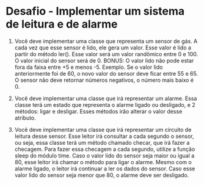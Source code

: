 # Desafio - Implementar um sistema de leitura e de alarme

1. Você deve implementar uma classe que representa um sensor de gás. A cada vez que esse sensor é lido, ele gera um valor. Esse valor é lido a partir do método ler(). Esse valor será um valor randômico entre 0 e 100. O valor inicial do sensor será de 0. BONUS: O valor lido não pode estar fora da faixa entre +5 e menos -5. Exemplo. Se o valor lido anteriormente foi de 60, o novo valor do sensor deve ficar entre 55 e 65. O sensor não deve retornar números negativos, o número mais baixo é 0.

2. Você deve implementar uma classe que irá representar um alarme. Essa classe terá um estado que representa o alarme ligado ou desligado, e 2 métodos: ligar e desligar. Esses métodos irão alterar o valor desse atributo.

3. Você deve implementar uma classe que irá representar um circuito de leitura desse sensor. Esse leitor irá consultar a cada segundo o sensor, ou seja, essa classe terá um método chamado checar, que irá fazer a checagem. Para fazer essa checagem a cada segundo, utilize a função sleep do módulo time. Caso o valor lido do sensor seja maior ou igual a 80, esse leitor irá chamar o método para ligar o alarme. Mesmo com o alarme ligado, o leitor irá continuar a ler os dados do sensor. Caso esse valor lido do sensor seja menor que 80, o alarme deve ser desligado.